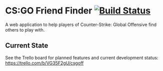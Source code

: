 CS:GO Friend Finder [![Build Status](https://travis-ci.org/RossBarnie/csgoff.svg?branch=master)](https://travis-ci.org/RossBarnie/csgoff)
===================

A web application to help players of Counter-Strike: Global Offensive find others to play with.


Current State
--------------
See the Trello board for planned features and current development status: https://trello.com/b/VG35F2gU/csgoff
